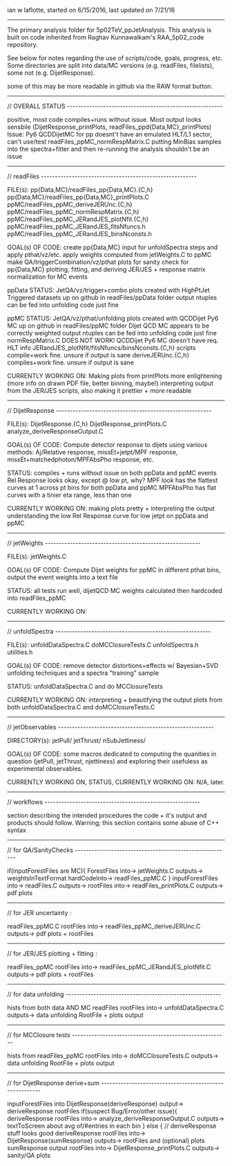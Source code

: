 
ian w laflotte, started on 6/15/2016, last updated on 7/21/16


**********
The primary analysis folder for 5p02TeV_ppJetAnalysis. This analysis is built on code inherited from Raghav Kunnawalkam's RAA_5p02_code repository. 

See below for notes regarding the use of scripts/code, goals, progress, etc. Some directories are split into data/MC versions (e.g. readFiles, filelists), some not (e.g. DijetResponse). 

some of this may be more readable in github via the RAW format button.


**********
// OVERALL STATUS --------------------------------------------------------

positive, most code compiles+runs without issue. 
Most output looks sensbile (DijetResponse_printPlots, readFiles_ppd{Data,MC}_printPlots)
Issue: Py6 QCDDijetMC for pp doesnt't have an emulated HLT/L1 sector, can't use/test readFiles_ppMC_normRespMatrix.C
putting MinBias samples into the spectra+fitter and then re-running the analysis shouldn't be an issue


**********
// readFiles --------------------------------------------------------

FILE(s):
pp{Data,MC}/readFiles_pp{Data,MC}.{C,h}
pp{Data,MC}/readFiles_pp{Data,MC}_printPlots.C
ppMC/readFiles_ppMC_deriveJERUnc.{C,h}
ppMC/readFiles_ppMC_normRespMatrix.{C,h}
ppMC/readFiles_ppMC_JERandJES_plotNfit.{C,h}
ppMC/readFiles_ppMC_JERandJES_fitsNfuncs.h
ppMC/readFiles_ppMC_JERandJES_binsNconsts.h

GOAL(s) OF CODE:
create pp{Data,MC} input for unfoldSpectra steps and apply pthat/vz/etc. 
apply weights computed from jetWeights.C to ppMC
make QA/triggerCombination/vz/pthat plots for sanity check for pp{Data,MC}
plotting, fitting, and deriving JER/JES + response matrix normalization for MC events

ppData STATUS:
JetQA/vz/trigger+combo plots created with HighPtJet Triggered datasets up on github in readFiles/ppData folder
output ntuples can be fed into unfolding code just fine

ppMC STATUS:
JetQA/vz/pthat/unfolding plots created with QCDDijet Py6 MC up on github in readFiles/ppMC folder
Dijet QCD MC appears to be correctly weighted
output ntuples can be fed into unfolding code just fine
normRespMatrix.C DOES NOT WORK! QCDDijet Py6 MC doesn't have req. HLT info
JERandJES_plotNfit/fitsNfuncs/binsNconsts.{C,h} scripts compile+work fine. unsure if output is sane
deriveJERUnc.{C,h} compiles+work fine. unsure if output is sane

CURRENTLY WORKING ON:
Making plots from printPlots more enlightening (more info on drawn PDF file, better binning, maybe!)
interpreting output from the JER/JES scripts, also making it prettier + more readable


**********
// DijetResponse --------------------------------------------------------

FILE(s):
DijetResponse.{C,h}
DijetResponse_printPlots.C
analyze_deriveResponseOutput.C

GOAL(s) OF CODE: 
Compute detector response to dijets using various methods: 
Aj/Relative response, missEt+jetpt/MPF response, missEt+matchedphoton/MPFAbsPho response, etc.

STATUS:
compiles + runs without issue on both ppData and ppMC events
Rel Response looks okay, except @ low pt, why?
MPF look has the flattest curves at 1 across pt bins for both ppData and ppMC
MPFAbsPho has flat curves with a tinier eta range, less than one

CURRENTLY WORKING ON:
making plots pretty + interpreting the output
understanding the low Rel Response curve for low jetpt on ppData and ppMC


**********
// jetWeights --------------------------------------------------------

FILE(s):
jetWeights.C

GOAL(s) OF CODE: 
Compute Dijet weights for ppMC in different pthat bins, output the event weights into a text file

STATUS:
all tests run well, dijetQCD MC weights calculated then hardcoded into readFiles_ppMC

CURRENTLY WORKING ON:



**********
// unfoldSpectra --------------------------------------------------------

FILE(s):
unfoldDataSpectra.C
doMCClosureTests.C
unfoldSpectra.h
utilities.h

GOAL(s) OF CODE: 
remove detector distortions+effects w/ Bayesian+SVD unfolding techniques and a spectra "training" sample

STATUS:
unfoldDataSpectra.C and do MCClosureTests

CURRENTLY WORKING ON:
interpreting + beautifying the output plots from both unfoldDataSpectra.C and doMCClosureTests.C


**********
// jetObservables --------------------------------------------------------

DIRECTORY(s):
jetPull/
jetThrust/
nSubJettiness/

GOAL(s) OF CODE: 
some macros dedicated to computing the quanities in question (jetPull, jetThrust, njettiness) and exploring their usefuless as experimental observables. 

CURRENTLY WORKING ON, STATUS, CURRENTLY WORKING ON:
N/A, later.


**********
// workflows --------------------------------------------------------

section describing the intended procedures the code + it's output and products should follow. Warning; this section contains some abuse of C++ syntax


**********
// for QA/SanityChecks -------------------------------------------------------- 

if(inputForestFiles are MC){
ForestFiles into-> jetWeights.C outputs-> weightsInTextFormat hardCodeInto-> readFiles_ppMC.C
} 
inputForestFiles into-> readFiles.C outputs-> rootFiles into-> readFiles_printPlots.C outputs-> pdf plots


**********
// for JER uncertainty :

readFiles_ppMC.C rootFiles into-> readFiles_ppMC_deriveJERUnc.C outputs-> pdf plots + rootFiles


**********
// for JER/JES plotting + fitting :

readFiles_ppMC rootFiles into-> readFiles_ppMC_JERandJES_plotNfit.C outputs-> pdf plots + rootFiles


**********
// for data unfolding --------------------------------------------------------

hists from both data AND MC readFiles rootFiles into-> 
unfoldDataSpectra.C outputs->
data unfolding RootFile + plots output


**********
// for MCClosure tests --------------------------------------------------------

hists from readFiles_ppMC rootFiles into-> 
doMCClosureTests.C outputs->
data unfolding RootFile + plots output


**********
// for DijetResponse derive+sum --------------------------------------------------------

inputForestFiles into DijetResponse(deriveResponse) output-> deriveResponse rootFiles
if(suspect Bug/Error/other issue){
deriveResponse rootFiles into-> analyze_deriveResponseOutput.C outputs-> textToScreen about avg of/#entries in each bin
}
else { // deriveResponse stuff looks good
deriveResponse rootFiles into-> DijetResponse(sumResponse) outputs-> rootFiles and (optional) plots
sumResponse output rootFiles into-> DijetResponse_printPlots.C outputs-> sanity/QA plots 
